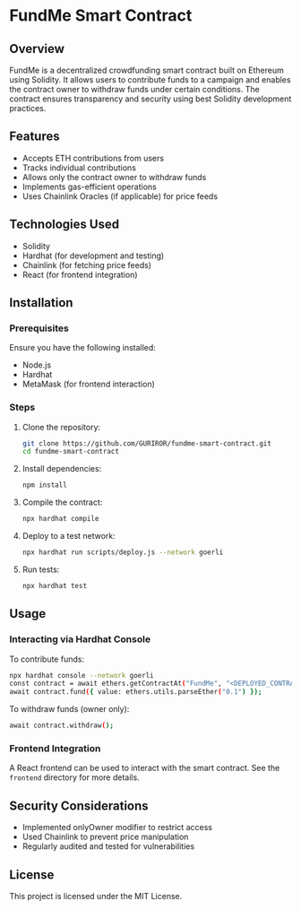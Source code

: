 # FundMe Smart Contract

## Overview
FundMe is a decentralized crowdfunding smart contract built on Ethereum using Solidity. It allows users to contribute funds to a campaign and enables the contract owner to withdraw funds under certain conditions. The contract ensures transparency and security using best Solidity development practices.

## Features
- Accepts ETH contributions from users
- Tracks individual contributions
- Allows only the contract owner to withdraw funds
- Implements gas-efficient operations
- Uses Chainlink Oracles (if applicable) for price feeds

## Technologies Used
- Solidity
- Hardhat (for development and testing)
- Chainlink (for fetching price feeds)
- React (for frontend integration)

## Installation
### Prerequisites
Ensure you have the following installed:
- Node.js
- Hardhat
- MetaMask (for frontend interaction)

### Steps
1. Clone the repository:
   ```sh
   git clone https://github.com/GURIROR/fundme-smart-contract.git
   cd fundme-smart-contract
   ```
2. Install dependencies:
   ```sh
   npm install
   ```
3. Compile the contract:
   ```sh
   npx hardhat compile
   ```
4. Deploy to a test network:
   ```sh
   npx hardhat run scripts/deploy.js --network goerli
   ```
5. Run tests:
   ```sh
   npx hardhat test
   ```

## Usage
### Interacting via Hardhat Console
To contribute funds:
```sh
npx hardhat console --network goerli
const contract = await ethers.getContractAt("FundMe", "<DEPLOYED_CONTRACT_ADDRESS>");
await contract.fund({ value: ethers.utils.parseEther("0.1") });
```

To withdraw funds (owner only):
```sh
await contract.withdraw();
```

### Frontend Integration
A React frontend can be used to interact with the smart contract. See the `frontend` directory for more details.

## Security Considerations
- Implemented onlyOwner modifier to restrict access
- Used Chainlink to prevent price manipulation
- Regularly audited and tested for vulnerabilities

## License
This project is licensed under the MIT License.
